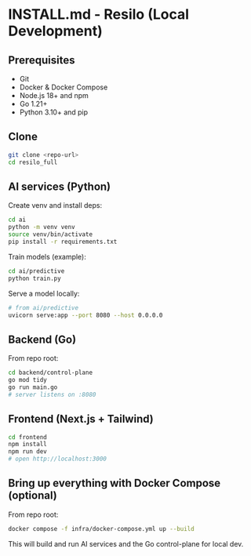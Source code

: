 # INSTALL.md - Resilo (Local Development)

## Prerequisites
- Git
- Docker & Docker Compose
- Node.js 18+ and npm
- Go 1.21+
- Python 3.10+ and pip

## Clone
```bash
git clone <repo-url>
cd resilo_full
```

## AI services (Python)
Create venv and install deps:
```bash
cd ai
python -m venv venv
source venv/bin/activate
pip install -r requirements.txt
```

Train models (example):
```bash
cd ai/predictive
python train.py
```

Serve a model locally:
```bash
# from ai/predictive
uvicorn serve:app --port 8080 --host 0.0.0.0
```

## Backend (Go)
From repo root:
```bash
cd backend/control-plane
go mod tidy
go run main.go
# server listens on :8080
```

## Frontend (Next.js + Tailwind)
```bash
cd frontend
npm install
npm run dev
# open http://localhost:3000
```

## Bring up everything with Docker Compose (optional)
From repo root:
```bash
docker compose -f infra/docker-compose.yml up --build
```
This will build and run AI services and the Go control-plane for local dev.

